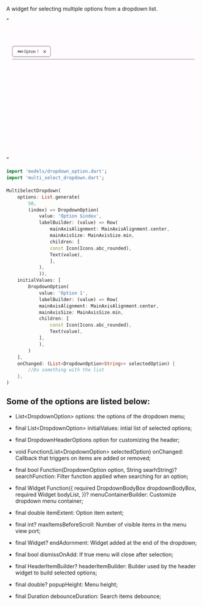 
A widget for selecting multiple options from a dropdown list.

“![](https://github.com/archie934/multi_select_dropdown/blob/20538abebf94834fb032a222d467f632ba45856e/screenrecords/basic-usage.gif)”

<?code-excerpt "lib/basic.dart (basic-example)"?>
```dart
import 'models/dropdown_option.dart';
import 'multi_select_dropdown.dart';

MultiSelectDropdown(
    options: List.generate(
        50,
        (index) => DropdownOption(
            value: 'Option $index',
            labelBuilder: (value) => Row(
                mainAxisAlignment: MainAxisAlignment.center,
                mainAxisSize: MainAxisSize.min,
                children: [
                const Icon(Icons.abc_rounded),
                Text(value),
                ],
            ),
            )),
    initialValues: [
        DropdownOption(
            value: 'Option 1',
            labelBuilder: (value) => Row(
            mainAxisAlignment: MainAxisAlignment.center,
            mainAxisSize: MainAxisSize.min,
            children: [
                const Icon(Icons.abc_rounded),
                Text(value),
            ],
            ),
        )
    ],
    onChanged: (List<DropdownOption<String>> selectedOption) {
        //Do something with the list
    },
)
```

## Some of the options are listed below:
* List<DropdownOption<T>> options: the options of the dropdown menu;
* final List<DropdownOption<T>> initialValues: intial list of selected options;
* final DropdownHeaderOptions option for customizing the header;
* void Function(List<DropdownOption<T>> selectedOption) onChanged: Callback that triggers on items are added or removed;
* final bool Function(DropdownOption<T> option, String searhString)?
      searchFunction: Filter function applied when searching for an option;
* final Widget Function({
    required DropdownBodyBox dropdownBodyBox,
    required Widget bodyList,
  })? menuContainerBuilder: Customize dropdown menu container;
* final double itemExtent: Option item extent;
* final int? maxItemsBeforeScroll: Number of visible items in the menu view port;
* final Widget? endAdornment: Widget added at the end of the dropdown;
* final bool dismissOnAdd: If true menu will close after selection;

* final HeaderItemBuilder<T>? headerItemBuilder: Builder used by the header widget to build selected options;
* final double? popupHeight: Menu height;
* final Duration debounceDuration: Search items debounce;

